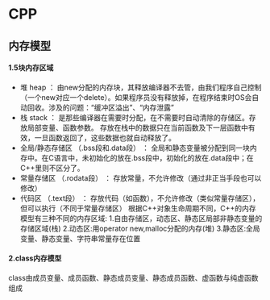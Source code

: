 # CPP

## 内存模型

#### 1.5块内存区域
* 堆 heap ：
由new分配的内存块，其释放编译器不去管，由我们程序自己控制（一个new对应一个delete）。如果程序员没有释放掉，在程序结束时OS会自动回收。涉及的问题：“缓冲区溢出”、“内存泄露”
* 栈 stack ：
是那些编译器在需要时分配，在不需要时自动清除的存储区。存放局部变量、函数参数。
存放在栈中的数据只在当前函数及下一层函数中有效，一旦函数返回了，这些数据也就自动释放了。
* 全局/静态存储区 （.bss段和.data段） ：
全局和静态变量被分配到同一块内存中。在C语言中，未初始化的放在.bss段中，初始化的放在.data段中；在C++里则不区分了。
* 常量存储区 （.rodata段） ：
存放常量，不允许修改（通过非正当手段也可以修改）
* 代码区 （.text段） ：
存放代码（如函数），不允许修改（类似常量存储区），但可以执行（不同于常量存储区）
根据C++对象生命周期不同，C++的内存模型有三种不同的内存区域:
1.自由存储区，动态区、静态区局部非静态变量的存储区域(栈)
2.动态区:用operator new,malloc分配的内存(堆)
3.静态区:全局变量、静态变量、字符串常量存在位置

#### 2.class内存模型

class由成员变量、成员函数、静态成员变量、静态成员函数、虚函数与纯虚函数组成